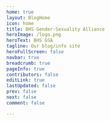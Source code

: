 ```yaml
---
home: true
layout: BlogHome
icon: home
title: BHS Gender-Sexuality Alliance
heroImage: /logo.png
heroText: BHS GSA
tagline: Our blog/info site
heroFullScreen: false
navbar: true
breadcrumb: true
pageInfo: true
contributors: false
editLink: true
lastUpdated: false
prev: false
next: false
comment: false

---
```

